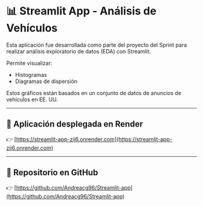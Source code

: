 # 📊 Streamlit App - Análisis de Vehículos

Esta aplicación fue desarrollada como parte del proyecto del Sprint para realizar análisis exploratorio de datos (EDA) con Streamlit.

Permite visualizar:
- Histogramas
- Diagramas de dispersión

Estos gráficos están basados en un conjunto de datos de anuncios de vehículos en EE. UU.

---

## 🚀 Aplicación desplegada en Render

👉 [https://streamlit-app-zij6.onrender.com](https://streamlit-app-zij6.onrender.com)

---

## 📁 Repositorio en GitHub

👉 [https://github.com/Andreacg96/Streamlit-app](https://github.com/Andreacg96/Streamlit-app)